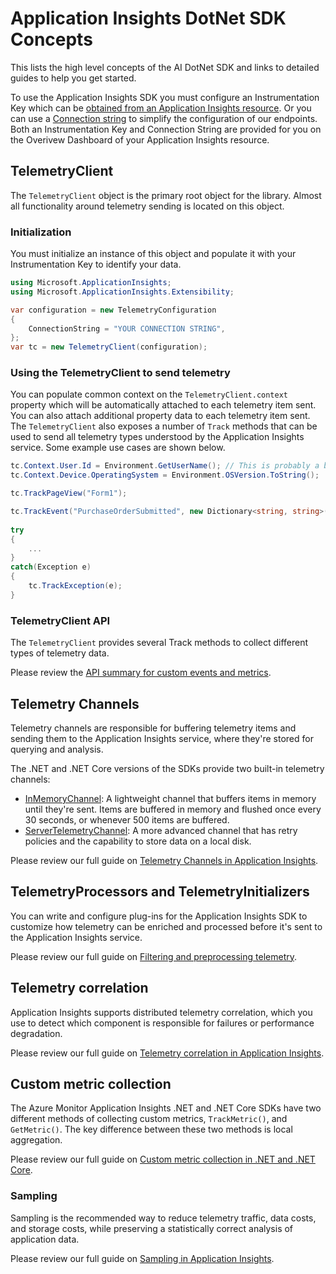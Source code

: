 # Application Insights DotNet SDK Concepts
This lists the high level concepts of the AI DotNet SDK and links to detailed guides to help you get started.


To use the Application Insights SDK you must configure an Instrumentation Key which can be [obtained from an Application Insights resource](https://docs.microsoft.com/azure/azure-monitor/app/create-new-resource).
Or you can use a [Connection string](https://docs.microsoft.com/azure/azure-monitor/app/sdk-connection-string?tabs=net) to simplify the configuration of our endpoints.
Both an Instrumentation Key and Connection String are provided for you on the Overivew Dashboard of your Application Insights resource.



## TelemetryClient
The `TelemetryClient` object is the primary root object for the library. 
Almost all functionality around telemetry sending is located on this object. 

### Initialization
You must initialize an instance of this object and populate it with your Instrumentation Key to identify your data.

```C#
using Microsoft.ApplicationInsights;
using Microsoft.ApplicationInsights.Extensibility;

var configuration = new TelemetryConfiguration
{
    ConnectionString = "YOUR CONNECTION STRING",
};
var tc = new TelemetryClient(configuration);
```

### Using the TelemetryClient to send telemetry
You can populate common context on the `TelemetryClient.context` property which will be automatically attached to each telemetry item sent. 
You can also attach additional property data to each telemetry item sent. 
The `TelemetryClient` also exposes a number of `Track` methods that can be used to send all telemetry types understood by the Application Insights service. Some example use cases are shown below.

```C#
tc.Context.User.Id = Environment.GetUserName(); // This is probably a bad idea from a PII perspective.
tc.Context.Device.OperatingSystem = Environment.OSVersion.ToString();

tc.TrackPageView("Form1");

tc.TrackEvent("PurchaseOrderSubmitted", new Dictionary<string, string>() { {"CouponCode", "JULY2015" } }, new Dictionary<string, double>() { {"OrderTotal", 68.99 }, {"ItemsOrdered", 5} });
	
try
{
    ...
}
catch(Exception e)
{
	tc.TrackException(e);
}
``` 

### TelemetryClient API
The `TelemetryClient` provides several Track methods to collect different types of telemetry data.

Please review the [API summary for custom events and metrics](https://docs.microsoft.com/azure/azure-monitor/app/api-custom-events-metrics).



## Telemetry Channels
Telemetry channels are responsible for buffering telemetry items and sending them to the Application Insights service, where they're stored for querying and analysis.

The .NET and .NET Core versions of the SDKs provide two built-in telemetry channels:
- [InMemoryChannel](https://github.com/microsoft/ApplicationInsights-dotnet/blob/develop/BASE/src/Microsoft.ApplicationInsights/Channel/InMemoryChannel.cs): A lightweight channel that buffers items in memory until they're sent. Items are buffered in memory and flushed once every 30 seconds, or whenever 500 items are buffered.
- [ServerTelemetryChannel](https://github.com/microsoft/ApplicationInsights-dotnet/blob/develop/BASE/src/ServerTelemetryChannel/ServerTelemetryChannel.cs): A more advanced channel that has retry policies and the capability to store data on a local disk.

Please review our full guide on [Telemetry Channels in Application Insights](https://docs.microsoft.com/azure/azure-monitor/app/telemetry-channels).



## TelemetryProcessors and TelemetryInitializers
You can write and configure plug-ins for the Application Insights SDK to customize how telemetry can be enriched and processed before it's sent to the Application Insights service.

Please review our full guide on [Filtering and preprocessing telemetry](https://docs.microsoft.com/azure/azure-monitor/app/api-filtering-sampling).



## Telemetry correlation
Application Insights supports distributed telemetry correlation, which you use to detect which component is responsible for failures or performance degradation.

Please review our full guide on [Telemetry correlation in Application Insights](https://docs.microsoft.com/azure/azure-monitor/app/correlation).



## Custom metric collection
The Azure Monitor Application Insights .NET and .NET Core SDKs have two different methods of collecting custom metrics, `TrackMetric()`, and `GetMetric()`. The key difference between these two methods is local aggregation.

Please review our full guide on [Custom metric collection in .NET and .NET Core](https://docs.microsoft.com/azure/azure-monitor/app/get-metric).



### Sampling
Sampling is the recommended way to reduce telemetry traffic, data costs, and storage costs, while preserving a statistically correct analysis of application data.

Please review our full guide on [Sampling in Application Insights](https://docs.microsoft.com/azure/azure-monitor/app/sampling).
